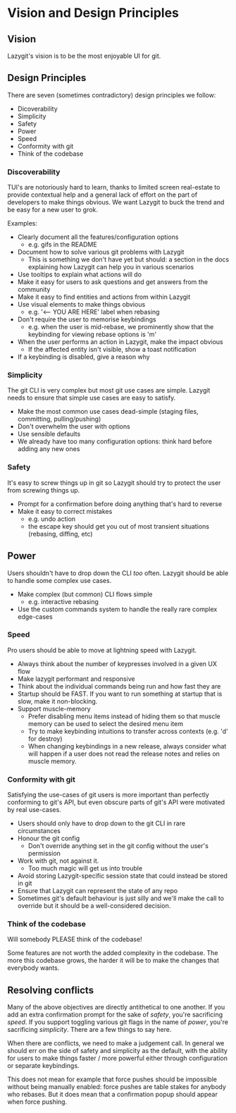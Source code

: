 # Vision and Design Principles

## Vision

Lazygit's vision is to be the most enjoyable UI for git.

## Design Principles

There are seven (sometimes contradictory) design principles we follow:

- Dicoverability
- Simplicity
- Safety
- Power
- Speed
- Conformity with git
- Think of the codebase

### Discoverability

TUI's are notoriously hard to learn, thanks to limited screen real-estate to provide contextual help and a general lack of effort on the part of developers to make things obvious. We want Lazygit to buck the trend and be easy for a new user to grok.

Examples:

- Clearly document all the features/configuration options
  - e.g. gifs in the README
- Document how to solve various git problems with Lazygit
  - This is something we don't have yet but should: a section in the docs explaining how Lazygit can help you in various scenarios
- Use tooltips to explain what actions will do
- Make it easy for users to ask questions and get answers from the community
- Make it easy to find entities and actions from within Lazygit
- Use visual elements to make things obvious
  - e.g. '<-- YOU ARE HERE' label when rebasing
- Don't require the user to memorise keybindings
  - e.g. when the user is mid-rebase, we prominently show that the keybinding for viewing rebase options is 'm'
- When the user performs an action in Lazygit, make the impact obvious
  - If the affected entity isn't visible, show a toast notification
- If a keybinding is disabled, give a reason why

### Simplicity

The git CLI is very complex but most git use cases are simple. Lazygit needs to ensure that simple use cases are easy to satisfy.

- Make the most common use cases dead-simple (staging files, committing, pulling/pushing)
- Don't overwhelm the user with options
- Use sensible defaults
- We already have too many configuration options: think hard before adding any new ones

### Safety

It's easy to screw things up in git so Lazygit should try to protect the user from screwing things up.

- Prompt for a confirmation before doing anything that's hard to reverse
- Make it easy to correct mistakes
  - e.g. undo action
  - the escape key should get you out of most transient situations (rebasing, diffing, etc)

## Power

Users shouldn't have to drop down the CLI _too_ often. Lazygit should be able to handle some complex use cases.

- Make complex (but common) CLI flows simple
  - e.g. interactive rebasing
- Use the custom commands system to handle the really rare complex edge-cases

### Speed

Pro users should be able to move at lightning speed with Lazygit.

- Always think about the number of keypresses involved in a given UX flow
- Make lazygit performant and responsive
- Think about the individual commands being run and how fast they are
- Startup should be FAST. If you want to run something at startup that is slow, make it non-blocking.
- Support muscle-memory
  - Prefer disabling menu items instead of hiding them so that muscle memory can be used to select the desired menu item
  - Try to make keybinding intuitions to transfer across contexts (e.g. 'd' for destroy)
  - When changing keybindings in a new release, always consider what will happen if a user does not read the release notes and relies on muscle memory.

### Conformity with git

Satisfying the use-cases of git users is more important than perfectly conforming to git's API, but even obscure parts of git's API were motivated by real use-cases.

- Users should only have to drop down to the git CLI in rare circumstances
- Honour the git config
  - Don't override anything set in the git config without the user's permission
- Work with git, not against it.
  - Too much magic will get us into trouble
- Avoid storing Lazygit-specific session state that could instead be stored in git
- Ensure that Lazygit can represent the state of any repo
- Sometimes git's default behaviour is just silly and we'll make the call to override but it should be a well-considered decision.

### Think of the codebase

Will somebody PLEASE think of the codebase!

Some features are not worth the added complexity in the codebase. The more this codebase grows, the harder it will be to make the changes that everybody wants.

## Resolving conflicts

Many of the above objectives are directly antithetical to one another. If you add an extra confirmation prompt for the sake of _safety_, you're sacrificing _speed_. If you support toggling various git flags in the name of _power_, you're sacrificing _simplicity_. There are a few things to say here.

When there are conflicts, we need to make a judgement call. In general we should err on the side of safety and simplicity as the default, with the ability for users to make things faster / more powerful either through configuration or separate keybindings.

This does not mean for example that force pushes should be impossible without being manually enabled: force pushes are table stakes for anybody who rebases. But it does mean that a confirmation popup should appear when force pushing.
